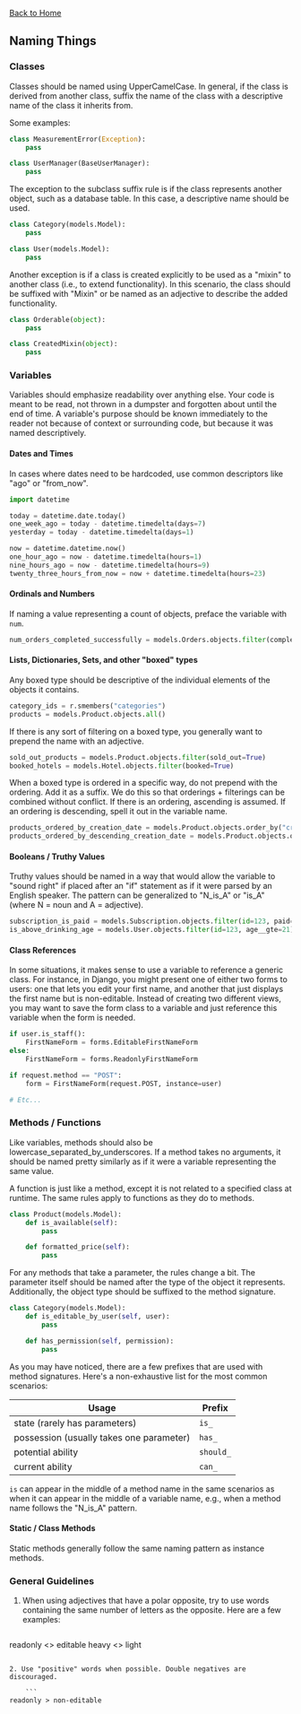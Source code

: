 [Back to Home](../README.md)

## Naming Things

### Classes

Classes should be named using UpperCamelCase. In general, if the class is derived from another class, suffix the name of the class with a descriptive name of the class it inherits from.

Some examples:

```python
class MeasurementError(Exception):
    pass

class UserManager(BaseUserManager):
    pass
```

The exception to the subclass suffix rule is if the class represents another object, such as a database table. In this case, a descriptive name should be used.

```python
class Category(models.Model):
    pass

class User(models.Model):
    pass
```

Another exception is if a class is created explicitly to be used as a "mixin" to another class (i.e., to extend functionality). In this scenario, the class should be suffixed with "Mixin" or be named as an adjective to describe the added functionality.

```python
class Orderable(object):
    pass

class CreatedMixin(object):
    pass
```

### Variables

Variables should emphasize readability over anything else. Your code is meant to be read, not thrown in a dumpster and forgotten about until the end of time. A variable's purpose should be known immediately to the reader not because of context or surrounding code, but because it was named descriptively.

#### Dates and Times

In cases where dates need to be hardcoded, use common descriptors like "ago" or "from_now".

```python
import datetime

today = datetime.date.today()
one_week_ago = today - datetime.timedelta(days=7)
yesterday = today - datetime.timedelta(days=1)

now = datetime.datetime.now()
one_hour_ago = now - datetime.timedelta(hours=1)
nine_hours_ago = now - datetime.timedelta(hours=9)
twenty_three_hours_from_now = now + datetime.timedelta(hours=23)
```

#### Ordinals and Numbers

If naming a value representing a count of objects, preface the variable with `num`.

```python
num_orders_completed_successfully = models.Orders.objects.filter(completed=True)
```

#### Lists, Dictionaries, Sets, and other "boxed" types

Any boxed type should be descriptive of the individual elements of the objects it contains.

```python
category_ids = r.smembers("categories")
products = models.Product.objects.all()
```

If there is any sort of filtering on a boxed type, you generally want to prepend the name with an adjective.

```python
sold_out_products = models.Product.objects.filter(sold_out=True)
booked_hotels = models.Hotel.objects.filter(booked=True)
```

When a boxed type is ordered in a specific way, do not prepend with the ordering. Add it as a suffix. We do this so that orderings + filterings can be combined without conflict. If there is an ordering, ascending is assumed. If an ordering is descending, spell it out in the variable name.

```python
products_ordered_by_creation_date = models.Product.objects.order_by("created_on")
products_ordered_by_descending_creation_date = models.Product.objects.order_by("-created_on")
```

#### Booleans / Truthy Values

Truthy values should be named in a way that would allow the variable to "sound right" if placed after an "if" statement as if it were parsed by an English speaker. The pattern can be generalized to "N_is_A" or "is_A" (where N = noun and A = adjective).

```python
subscription_is_paid = models.Subscription.objects.filter(id=123, paid=True).exists()
is_above_drinking_age = models.User.objects.filter(id=123, age__gte=21)
```

#### Class References

In some situations, it makes sense to use a variable to reference a generic class. For instance, in Django, you might present one of either two forms to users: one that lets you edit your first name, and another that just displays the first name but is non-editable. Instead of creating two different views, you may want to save the form class to a variable and just reference this variable when the form is needed.

```python
if user.is_staff():
    FirstNameForm = forms.EditableFirstNameForm
else:
    FirstNameForm = forms.ReadonlyFirstNameForm

if request.method == "POST":
    form = FirstNameForm(request.POST, instance=user)

# Etc...
```

### Methods / Functions

Like variables, methods should also be lowercase_separated_by_underscores. If a method takes no arguments, it should be named pretty similarly as if it were a variable representing the same value.

A function is just like a method, except it is not related to a specified class at runtime. The same rules apply to functions as they do to methods.

```python
class Product(models.Model):
    def is_available(self):
        pass

    def formatted_price(self):
        pass
```

For any methods that take a parameter, the rules change a bit. The parameter itself should be named after the type of the object it represents. Additionally, the object type should be suffixed to the method signature.

```python
class Category(models.Model):
    def is_editable_by_user(self, user):
        pass

    def has_permission(self, permission):
        pass
```

As you may have noticed, there are a few prefixes that are used with method signatures. Here's a non-exhaustive list for the most common scenarios:

Usage | Prefix
----- | ------
state (rarely has parameters) | `is_`
possession (usually takes one parameter) | `has_`
potential ability | `should_`
current ability | `can_`

`is` can appear in the middle of a method name in the same scenarios as when it can appear in the middle of a variable name, e.g., when a method name follows the "N_is_A" pattern.

#### Static / Class Methods

Static methods generally follow the same naming pattern as instance methods.

### General Guidelines

1. When using adjectives that have a polar opposite, try to use words containing the same number of letters as the opposite. Here are a few examples:

    ```
readonly <> editable
heavy <> light
```

2. Use "positive" words when possible. Double negatives are discouraged.

    ```
readonly > non-editable
```
